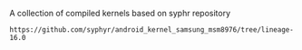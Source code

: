 A collection of compiled kernels based on syphr repository

```These kernel images are builded on a VM running Ubuntu 18.04.4 LTS, and based on the source code available at:
https://github.com/syphyr/android_kernel_samsung_msm8976/tree/lineage-16.0
